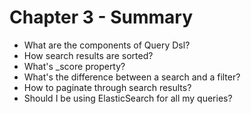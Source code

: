 # Chapter 3 - Summary #

* What are the components of Query Dsl?
* How search results are sorted?
* What's _score property?
* What's the difference between a search and a filter?
* How to paginate through search results?
* Should I be using ElasticSearch for all my queries?